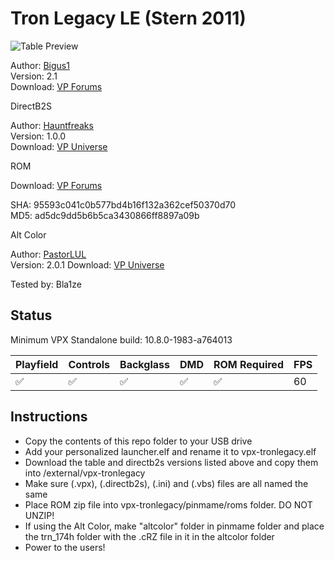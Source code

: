 # Tron Legacy LE (Stern 2011)

![Table Preview](https://github.com/LegendsUnchained/vpx-standalone-alp4k/blob/main/images/vpx-tron.jpg)

Author: [Bigus1](https://www.vpforums.org/index.php?showuser=107629)  
Version: 2.1  
Download: [VP Forums](https://www.vpforums.org/index.php?app=downloads&showfile=15427)

DirectB2S

Author: [Hauntfreaks](https://vpuniverse.com/profile/5216-hauntfreaks/)  
Version: 1.0.0  
Download: [VP Universe](https://vpuniverse.com/files/file/14202-tron-legacy-le-stern-2011-b2s-2-with-full-dmd/)

ROM

Download: [VP Forums](https://vpuniverse.com/files/file/3415-tron-legacy-limited-edition-v174/)

SHA: 95593c041c0b577bd4b16f132a362cef50370d70  
MD5: ad5dc9dd5b6b5ca3430866ff8897a09b

Alt Color

Author: [PastorLUL](https://vpuniverse.com/profile/42770-pastorlul/)  
Version: 2.0.1 
Download: [VP Universe](https://vpuniverse.com/files/file/18393-tron-legacy-stern-2011-64-colors/)

Tested by: Bla1ze

## Status 

Minimum VPX Standalone build: 10.8.0-1983-a764013

| Playfield | Controls | Backglass | DMD | ROM Required | FPS | 
|-----------|----------|-----------|-----|--------------|-----|
| :white_check_mark: | :white_check_mark: | :white_check_mark: | :white_check_mark: | :white_check_mark: | 60 |

## Instructions

- Copy the contents of this repo folder to your USB drive
- Add your personalized launcher.elf and rename it to vpx-tronlegacy.elf
- Download the table and directb2s versions listed above and copy them into /external/vpx-tronlegacy
- Make sure (.vpx), (.directb2s), (.ini) and (.vbs) files are all named the same
- Place ROM zip file into vpx-tronlegacy/pinmame/roms folder. DO NOT UNZIP!
- If using the Alt Color, make "altcolor" folder in pinmame folder and place the trn_174h folder with the .cRZ file in it in the altcolor folder
- Power to the users!
